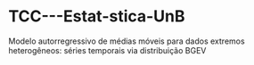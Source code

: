 # TCC---Estat-stica-UnB
Modelo autorregressivo de médias móveis para dados extremos heterogêneos: séries temporais via distribuição BGEV
